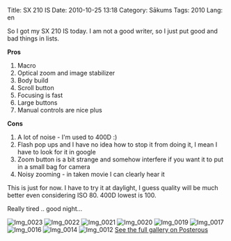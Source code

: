 Title: SX 210 IS
Date: 2010-10-25 13:18
Category: Sākums
Tags: 2010
Lang: en

So I got my SX 210 IS today. I am not a good writer, so I just put good and bad things in lists.

**Pros**

1. Macro
2. Optical zoom and image stabilizer
3. Body build
4. Scroll button
5. Focusing is fast
6. Large buttons
7. Manual controls are nice plus


**Cons**

1. A lot of noise - I'm used to 400D :)
2. Flash pop ups and I have no idea how to stop it from doing it, I mean I have to look for it in google
3. Zoom button is a bit strange and somehow interfere if you want it to put in a small bag for camera
4. Noisy zooming - in taken movie I can clearly hear it

This is just for now. I have to try it at daylight, I guess quality will be much better even considering ISO 80. 400D lowest is 100.

Really tired .. good night...

![Img_0023][1]
![Img_0022][3]
![Img_0021][5]
![Img_0020][7]
![Img_0019][9]
![Img_0017][11]
![Img_0016][13]
![Img_0014][15]
![Img_0012][17]
[See the full gallery on Posterous][19]

[1]: http://getfile8.posterous.com/getfile/files.posterous.com/gmlv/CcMHbdIHAjJ1NjT6FQCq4GMBDnnwH2oIwFnjCFZBy0j5A1Tuk6aqkUK2LRjy/IMG_0023.jpg.scaled696.jpg
[2]: http://getfile2.posterous.com/getfile/files.posterous.com/gmlv/C8ZvH6Rvouaabt5hWk8ak1lZV8e8CVc0bviZBS6bnS74laNPi0G1dZLizVXI/IMG_0023.jpg.scaled.1000.jpg
[3]: http://getfile0.posterous.com/getfile/files.posterous.com/gmlv/6yrOBDB8RA9S9glocz5cdV54LIRZ0dUlW0IexoM8gC2hA0aQIdnGh5CqfbGC/IMG_0022.jpg.scaled696.jpg
[4]: http://getfile8.posterous.com/getfile/files.posterous.com/gmlv/FUUcKe6iK6uiTSVliVXJ4BoNGdpGyx3FaL97TPl99lKGiBR8SutHIkFWcfyY/IMG_0022.jpg.scaled.1000.jpg
[5]: http://getfile3.posterous.com/getfile/files.posterous.com/gmlv/k13DYtwlezxH23EA5bigwmCngdbardXvHAXW8tnCb9kbRvGzacbNZnj11q1T/IMG_0021.jpg.scaled696.jpg
[6]: http://getfile3.posterous.com/getfile/files.posterous.com/gmlv/oONbBTV0o6Ui32ng4hEzjREJ9nGF2xKpoIIhozRIxlDkAuRfY0g7M8ieBE4y/IMG_0021.jpg.scaled.1000.jpg
[7]: http://getfile5.posterous.com/getfile/files.posterous.com/gmlv/Dp5lZ8Id4CS8YHa1uL96OUZCQM3BLYJCW8jWrhjkI3aXkCDhdNu8kD0QrThw/IMG_0020.jpg.scaled696.jpg
[8]: http://getfile8.posterous.com/getfile/files.posterous.com/gmlv/DDE1Vz6Wcsqb6PaT3rRvXvnULa7C0FETgZ2t0q87S1sQOx3tKH9H9AboaOHi/IMG_0020.jpg.scaled.1000.jpg
[9]: http://getfile6.posterous.com/getfile/files.posterous.com/gmlv/crjt2YpKBXrofisrJmGHPZcYRJ3WwLzYbpwHqWFraPF9ACMJI5rdUetkA3pX/IMG_0019.jpg.scaled696.jpg
[10]: http://getfile4.posterous.com/getfile/files.posterous.com/gmlv/UM7MZOS0n6ocI2qaa4UYQ1fNTotJRvuEfXIrBidn3D7Ad8ErJeFUTQOJc2N6/IMG_0019.jpg.scaled.1000.jpg
[11]: http://getfile1.posterous.com/getfile/files.posterous.com/gmlv/tejCSQCMpyA8Lm7EnILNChHRohY5brp5nz8kmaj2TwVq61ysmSYGahwiXpxf/IMG_0017.jpg.scaled696.jpg
[12]: http://getfile9.posterous.com/getfile/files.posterous.com/gmlv/mBpEtNiUKOeEhvgLSp0MKVjX6X6Adr6KupnFRwtuzkkP7wzzL1lpklYREZjZ/IMG_0017.jpg.scaled.1000.jpg
[13]: http://getfile7.posterous.com/getfile/files.posterous.com/gmlv/gAfIUsmrPLIQTpvea5nQZeKnHEshuDb2N13f3eS4q6Nien92PI87yVIKBGT6/IMG_0016.jpg.scaled696.jpg
[14]: http://getfile4.posterous.com/getfile/files.posterous.com/gmlv/HusKanlsiUil57Sg0nSdzy5AatmhcsrrxtqdQz1fm53X2npBPDoZxjSTVK1e/IMG_0016.jpg.scaled.1000.jpg
[15]: http://getfile0.posterous.com/getfile/files.posterous.com/gmlv/Ef8CYOUgS4oEBVnLJux4yBcGqxziGCFz5ymYAYmSWRFKpYzZsoHKtAmPwXvF/IMG_0014.jpg.scaled696.jpg
[16]: http://getfile9.posterous.com/getfile/files.posterous.com/gmlv/mNJrmar1hSfYWVD5cemFqT49GxqOmi3gdE8aI3oCA44oIqQcG9qFYxUJYwN2/IMG_0014.jpg.scaled.1000.jpg
[17]: http://getfile9.posterous.com/getfile/files.posterous.com/gmlv/fbtPIkDSrFT0xlF4MqLTSoh7ZKU4c6hZsJwNqsyUOm7CQVZ989laL4JGOFnS/IMG_0012.jpg.scaled696.jpg
[18]: http://getfile4.posterous.com/getfile/files.posterous.com/gmlv/tFkaCHzVoMkwg1VwHjs8HOdmnadGQeXVTz2t6OaZHvi4xoKpcPq3Nf6Qw3ol/IMG_0012.jpg.scaled.1000.jpg
[19]: http://gm.lv/sx-210-is
